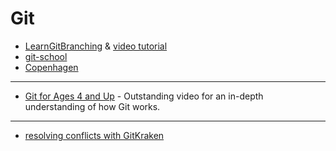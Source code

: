 # Git

- [LearnGitBranching](https://learngitbranching.js.org/) & [video tutorial](https://www.youtube.com/watch?v=dG0ke9vILQM)
- [git-school](https://git-school.github.io/visualizing-git/)
- [Copenhagen](https://github.com/HackYourFuture-CPH/Git)

---

- [Git for Ages 4 and Up](https://www.youtube.com/watch?v=1ffBJ4sVUb4) - Outstanding video for an in-depth understanding of how Git works.

---

- [resolving conflicts with GitKraken](https://blog.axosoft.com/learn-git-merge-conflict/)
